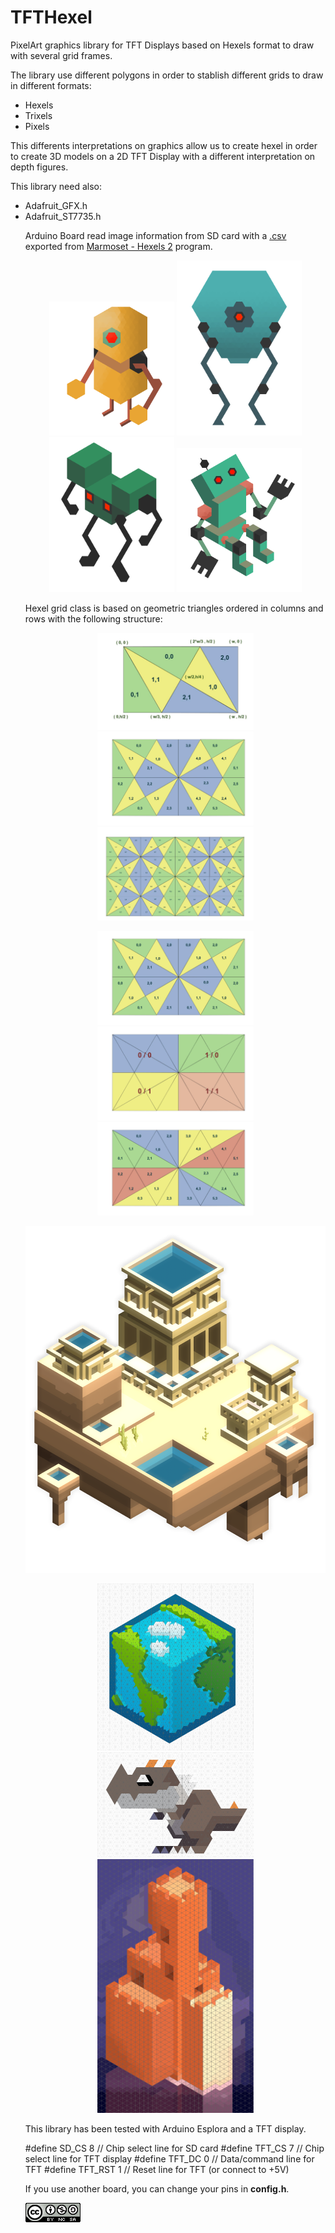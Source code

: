 # TFTHexel
PixelArt graphics library for TFT Displays based on Hexels format to draw with several grid frames.

The library use different polygons in order to stablish different grids to draw in different formats:
<ul>
<li> Hexels</li>
<li> Trixels</li>
<li> Pixels</li>
</ul>

This differents interpretations on graphics allow us to create hexel in order to create 3D models on a 2D TFT Display with a different interpretation on depth figures.

This library need also:
<ul>
  <li>Adafruit_GFX.h</li>
  <li>Adafruit_ST7735.h</li
</ul>

Arduino Board read image information from SD card with a <a href="examples/hexelSD">.csv</a> exported from <a href="http://www.marmoset.co/hexels">Marmoset - Hexels 2</a> program.


<p align="center">
  <img  src="img/Hexel1.png" width="200"/>
  <img  src="img/Hexel2.png" width="200"/>
  <img  src="img/Hexel3.png" width="200"/>
  <img  src="img/Hexel4.png" width="200"/>
</p>

Hexel grid class is based on geometric triangles ordered in columns and rows with the following structure: 

<p align="center">
  <img  src="img/HexelGridPoints.jpg" width="250"/>
  <img  src="img/Hexel4Grid.jpg" width="250"/>
  <img  src="img/Hexel4Grid_Xtended.jpg" width="250"/>
</p>

<p align="center">
  <img  src="img/Hexel4Grid_module.jpg" width="250"/>
  <img  src="img/Hexel4Grid_Sectors.jpg" width="250"/>
  <img  src="img/Hexel4Grid_triangles.jpg" width="250"/>
</p>

![Temple Aqualung](img/Temple_Aqualung.png)

<p align="center">
  <img  src="img/Earth.png" width="250"/>
  <img  src="img/DinoHexel.png" width="250"/>
  <img  src="img/LagoonCastle.png" width="250"/>
</p>

This library has been tested with Arduino Esplora and a TFT display. 

#define SD_CS    8  // Chip select line for SD card
#define TFT_CS  7  // Chip select line for TFT display
#define TFT_DC   0  // Data/command line for TFT
#define TFT_RST  1  // Reset line for TFT (or connect to +5V)

If you use another board, you can change your pins in <b>config.h</b>.

![Creatice Commons Licence](img/icon_cc.png)
